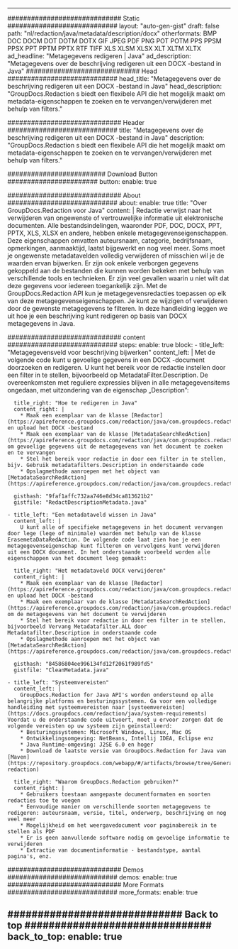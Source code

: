 
---
############################# Static ############################
layout: "auto-gen-gist" 
draft: false
path: "nl/redaction/java/metadata/description/docx"
otherformats: BMP DOC DOCM DOT DOTM DOTX GIF JPEG PDF PNG POT POTM PPS PPSM PPSX PPT PPTM PPTX RTF TIFF XLS XLSM XLSX XLT XLTM XLTX  
ad_headline: "Metagegevens redigeren | Java"
ad_description: "Metagegevens over de beschrijving redigeren uit een DOCX -bestand in Java"
############################# Head ############################
head_title: "Metagegevens over de beschrijving redigeren uit een DOCX -bestand in Java"
head_description: "GroupDocs.Redaction s biedt een flexibele API die het mogelijk maakt om metadata-eigenschappen te zoeken en te vervangen/verwijderen met behulp van filters."

############################# Header ############################
title: "Metagegevens over de beschrijving redigeren uit een DOCX -bestand in Java"
description: "GroupDocs.Redaction s biedt een flexibele API die het mogelijk maakt om metadata-eigenschappen te zoeken en te vervangen/verwijderen met behulp van filters."

######################### Download Button #######################
button:
    enable: true

############################# About ############################
about:
    enable: true
    title: "Over GroupDocs.Redaction voor Java"
    content: |
        Redactie verwijst naar het verwijderen van ongewenste of vertrouwelijke informatie uit elektronische documenten. Alle bestandsindelingen, waaronder PDF, DOC, DOCX, PPT, PPTX, XLS, XLSX en andere, hebben enkele metagegevenseigenschappen. Deze eigenschappen omvatten auteursnaam, categorie, bedrijfsnaam, opmerkingen, aanmaaktijd, laatst bijgewerkt en nog veel meer. Soms moet je ongewenste metadatavelden volledig verwijderen of misschien wil je de waarden ervan bijwerken. Er zijn ook enkele verborgen gegevens gekoppeld aan de bestanden die kunnen worden bekeken met behulp van verschillende tools en technieken. Er zijn veel gevallen waarin u niet wilt dat deze gegevens voor iedereen toegankelijk zijn. Met de GroupDocs.Redaction API kun je metagegevensredacties toepassen op elk van deze metagegevenseigenschappen. Je kunt ze wijzigen of verwijderen door de gewenste metagegevens te filteren. In deze handleiding leggen we uit hoe je een beschrijving kunt redigeren op basis van DOCX metagegevens in Java.

############################# content ############################
steps:
    enable: true
    block:
    - title_left: "Metagegevensveld voor beschrijving bijwerken"
      content_left: |
        Met de volgende code kunt u gevoelige gegevens in een DOCX -document doorzoeken en redigeren. U kunt het bereik voor de redactie instellen door een filter in te stellen, bijvoorbeeld op MetadataFilter.Description. De overeenkomsten met reguliere expressies blijven in alle metagegevensitems ongedaan, met uitzondering van de eigenschap „Description”: 

      title_right: "Hoe te redigeren in Java"
      content_right: |
        * Maak een exemplaar van de klasse [Redactor](https://apireference.groupdocs.com/redaction/java/com.groupdocs.redaction/Redactor) en upload het DOCX -bestand
        * Maak een exemplaar van de klasse [MetadataSearchRedAction](https://apireference.groupdocs.com/redaction/java/com.groupdocs.redaction.redactions/MetadataSearchRedaction) om gevoelige gegevens uit de metagegevens van het document te zoeken en te vervangen
        * Stel het bereik voor redactie in door een filter in te stellen, bijv. Gebruik metadatafilters.Description in onderstaande code
        * Opslagmethode aanroepen met het object van [MetadataSearchRedAction](https://apireference.groupdocs.com/redaction/java/com.groupdocs.redaction.redactions/MetadataSearchRedaction) 

      gisthash: "9faf1affc732aa746e8d34ca813621b2"
      gistfile: "RedactDescriptionMetadata.java"
      
    - title_left: "Een metadataveld wissen in Java"
      content_left: |
        U kunt alle of specifieke metagegevens in het document vervangen door lege (lege of minimale) waarden met behulp van de klasse ErasemetaDataRedAction. De volgende code laat zien hoe je een metagegevenseigenschap kunt filteren en vervolgens kunt verwijderen uit een DOCX document. In het onderstaande voorbeeld worden alle eigenschappen van het document leeg gemaakt: 
        
      title_right: "Het metadataveld DOCX verwijderen"
      content_right: |
        * Maak een exemplaar van de klasse [Redactor](https://apireference.groupdocs.com/redaction/java/com.groupdocs.redaction/Redactor) en upload het DOCX -bestand
        * Maak een exemplaar van de klasse [MetadataSearchRedAction](https://apireference.groupdocs.com/redaction/java/com.groupdocs.redaction.redactions/MetadataSearchRedaction) om de metagegevens van het document te verwijderen
        * Stel het bereik voor redactie in door een filter in te stellen, bijvoorbeeld Vervang Metadatafilter.ALL door Metadatafilter.Description in onderstaande code
        * Opslagmethode aanroepen met het object van [MetadataSearchRedAction](https://apireference.groupdocs.com/redaction/java/com.groupdocs.redaction.redactions/MetadataSearchRedaction) 
        
      gisthash: "84586804ee996134fd12f2061f989fd5"
      gistfile: "CleanMetadata.java"

    - title_left: "Systeemvereisten"
      content_left: |
        GroupDocs.Redaction for Java API's worden ondersteund op alle belangrijke platforms en besturingssystemen. Ga voor een volledige handleiding met systeemvereisten naar [systeemvereisten](https://docs.groupdocs.com/redaction/java/system-requirements) Voordat u de onderstaande code uitvoert, moet u ervoor zorgen dat de volgende vereisten op uw systeem zijn geïnstalleerd:
        * Besturingssystemen: Microsoft Windows, Linux, Mac OS
        * Ontwikkelingsomgeving: NetBeans, Intellij IDEA, Eclipse enz
        * Java Runtime-omgeving: J2SE 6.0 en hoger
        * Download de laatste versie van GroupDocs.Redaction for Java van [Maven](https://repository.groupdocs.com/webapp/#/artifacts/browse/tree/General/repo/com/groupdocs/groupdocs-redaction)
        
      title_right: "Waarom GroupDocs.Redaction gebruiken?"
      content_right: |
        * Gebruikers toestaan aangepaste documentformaten en soorten redacties toe te voegen
        * Eenvoudige manier om verschillende soorten metagegevens te redigeren: auteursnaam, versie, titel, onderwerp, beschrijving en nog veel meer
        * Mogelijkheid om het weergavedocument voor paginabereik in te stellen als PDF
        * Er is geen aanvullende software nodig om gevoelige informatie te verwijderen
        * Extractie van documentinformatie - bestandstype, aantal pagina's, enz.
        

############################# Demos ############################
demos:
    enable: true
############################# More Formats ############################
more_formats:
    enable: true

############################# Back to top ###############################
back_to_top:
    enable: true
---